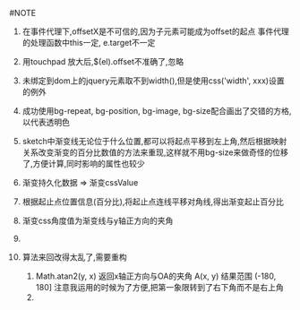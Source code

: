 #NOTE
 1. 在事件代理下,offsetX是不可信的,因为子元素可能成为offset的起点
    事件代理的处理函数中this一定, e.target不一定
 2. 用touchpad 放大后,$(el).offset不准确了,忽略
 3. 未绑定到dom上的jquery元素取不到width(),但是使用css('width', xxx)设置的例外
 4. 成功使用bg-repeat, bg-position, bg-image, bg-size配合画出了交错的方格,以代表透明色
 5. sketch中渐变线无论位于什么位置,都可以将起点平移到左上角,然后根据映射关系改变渐变的百分比数值的方法来重现,这样就不用bg-size来做奇怪的位移了,方便计算,同时影响的属性也较少
 6. 渐变持久化数据 => 渐变cssValue
   1. 根据起止点位置信息(百分比),将起止点连线平移对角线,得出渐变起止百分比
   2. 渐变css角度值为渐变线与y轴正方向的夹角
   3. 

 7. 算法来回改得太乱了,需要重构
    1. Math.atan2(y, x) 返回x轴正方向与OA的夹角 A(x, y) 结果范围 (-180, 180] 注意我运用的时候为了方便,把第一象限转到了右下角而不是右上角
    2. 
